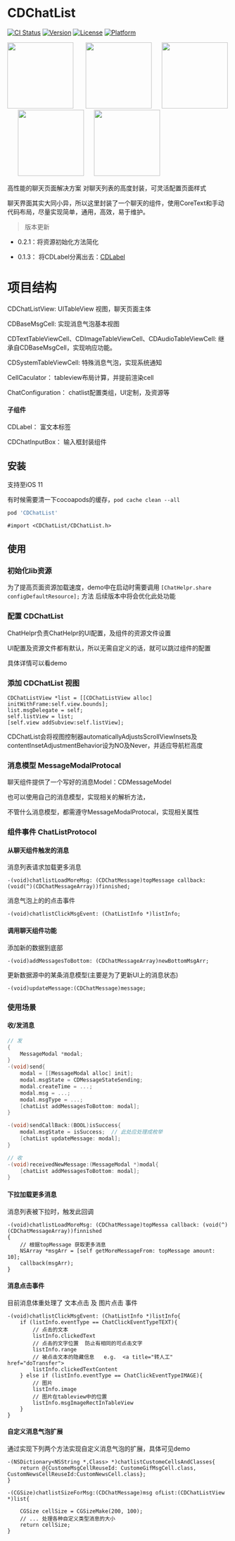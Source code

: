# CDChatList

[![CI Status](http://img.shields.io/travis/chdo002/CDChatList.svg?style=flat)](https://travis-ci.org/chdo002/CDChatList)
[![Version](https://img.shields.io/cocoapods/v/CDChatList.svg?style=flat)](http://cocoapods.org/pods/CDChatList)
[![License](https://img.shields.io/cocoapods/l/CDChatList.svg?style=flat)](http://cocoapods.org/pods/CDChatList)
[![Platform](https://img.shields.io/cocoapods/p/CDChatList.svg?style=flat)](http://cocoapods.org/pods/CDChatList)


<img src="https://github.com/chdo002/CDChatList/blob/master/images/default.png?raw=true" width="150"> &nbsp;&nbsp;&nbsp;&nbsp;&nbsp; <img src="https://github.com/chdo002/CDChatList/blob/master/images/custom.png?raw=true" width="150">&nbsp;&nbsp;&nbsp;&nbsp;&nbsp;
<img src="https://github.com/chdo002/CDChatList/blob/master/images/custom2.png?raw=true" width="150">&nbsp;&nbsp;&nbsp;&nbsp;&nbsp; <img src="https://coding.net/u/chdo/p/CDResource/git/raw/master/static4.jpg" width="150">&nbsp;&nbsp;&nbsp;&nbsp;&nbsp; <img src="https://coding.net/u/chdo/p/CDResource/git/raw/master/static5.jpg" width="150">&nbsp;&nbsp;&nbsp;&nbsp;&nbsp; 

高性能的聊天页面解决方案
对聊天列表的高度封装，可灵活配置页面样式

聊天界面其实大同小异，所以这里封装了一个聊天的组件，使用CoreText和手动代码布局，尽量实现简单，通用，高效，易于维护。


> 版本更新

* 0.2.1：将资源初始化方法简化 

* 0.1.3： 将CDLabel分离出去：[CDLabel](https://github.com/chdo002/cdlabel)

# 项目结构

CDChatListView: UITableView 视图，聊天页面主体

CDBaseMsgCell: 实现消息气泡基本视图

CDTextTableViewCell、CDImageTableViewCell、CDAudioTableViewCell: 继承自CDBaseMsgCell，实现响应功能。

CDSystemTableViewCell: 特殊消息气泡，实现系统通知

CellCaculator： tableview布局计算，并提前渲染cell

ChatConfiguration： chatlist配置类组，UI定制，及资源等

#### 子组件
CDLabel： 富文本标签

CDChatInputBox： 输入框封装组件

## 安装

支持至iOS 11

有时候需要清一下cocoapods的缓存，`pod cache clean --all`

```ruby
pod 'CDChatList'
```
```
#import <CDChatList/CDChatList.h>
```

## 使用

### 初始化lib资源

为了提高页面资源加载速度，demo中在启动时需要调用 ```[ChatHelpr.share configDefaultResource];``` 方法
后续版本中将会优化此处功能

### 配置 CDChatList

ChatHelpr负责ChatHelpr的UI配置，及组件的资源文件设置

UI配置及资源文件都有默认，所以无需自定义的话，就可以跳过组件的配置

具体详情可以看demo

### 添加 CDChatList 视图

```
CDChatListView *list = [[CDChatListView alloc] initWithFrame:self.view.bounds];
list.msgDelegate = self;
self.listView = list;
[self.view addSubview:self.listView];
```

CDChatList会将视图控制器automaticallyAdjustsScrollViewInsets及contentInsetAdjustmentBehavior设为NO及Never，并适应导航栏高度

### 消息模型  MessageModalProtocal

聊天组件提供了一个写好的消息Model：CDMessageModel

也可以使用自己的消息模型，实现相关的解析方法，

不管什么消息模型，都需遵守MessageModalProtocal，实现相关属性

### 组件事件 ChatListProtocol

#### 从聊天组件触发的消息

消息列表请求加载更多消息

```
-(void)chatlistLoadMoreMsg: (CDChatMessage)topMessage callback: (void(^)(CDChatMessageArray))finnished;
```

消息气泡上的的点击事件

```
-(void)chatlistClickMsgEvent: (ChatListInfo *)listInfo;
```

#### 调用聊天组件功能

添加新的数据到底部

```
-(void)addMessagesToBottom: (CDChatMessageArray)newBottomMsgArr;
```

更新数据源中的某条消息模型(主要是为了更新UI上的消息状态)

```
-(void)updateMessage:(CDChatMessage)message;
```

### 使用场景

#### 收/发消息

```Objective-C
// 发
{
	MessageModal *modal;
}
-(void)send{
	modal = [[MessageModal alloc] init];
	modal.msgState = CDMessageStateSending;
	modal.createTime = ...;
	modal.msg = ...;
	modal.msgType = ...;
	[chatList addMessagesToBottom: modal];
}

-(void)sendCallBack:(BOOL)isSuccess{
	modal.msgState = isSuccess;  // 此处应处理成枚举
	[chatList updateMessage: modal];
}

// 收
-(void)receivedNewMessage:(MessageModal *)modal{
	[chatList addMessagesToBottom: modal];
}

```

#### 下拉加载更多消息
消息列表被下拉时，触发此回调

```
-(void)chatlistLoadMoreMsg: (CDChatMessage)topMessa callback: (void(^)(CDChatMessageArray))finnished
{
	// 根据topMessage 获取更多消息
	NSArray *msgArr = [self getMoreMessageFrom: topMessage amount: 10];
	callback(msgArr);
}
```

#### 消息点击事件

目前消息体重处理了 文本点击 及 图片点击 事件

```
-(void)chatlistClickMsgEvent: (ChatListInfo *)listInfo{
	if (listInfo.eventType == ChatClickEventTypeTEXT){
		// 点击的文本
		listInfo.clickedText
		// 点击的文字位置  防止有相同的可点击文字
		listInfo.range
		// 被点击文本的隐藏信息   e.g.  <a title="转人工" href="doTransfer">
		listInfo.clickedTextContent
	} else if (listInfo.eventType == ChatClickEventTypeIMAGE){
		// 图片
		listInfo.image
		// 图片在tableview中的位置
		listInfo.msgImageRectInTableView
	}
}
```

#### 自定义消息气泡扩展

  通过实现下列两个方法实现自定义消息气泡的扩展，具体可见demo

```
-(NSDictionary<NSString *,Class> *)chatlistCustomeCellsAndClasses{
    return @{CustomeMsgCellReuseId: CustomeGifMsgCell.class, CustomNewsCellReuseId:CustomNewsCell.class};
}
```

```
-(CGSize)chatlistSizeForMsg:(CDChatMessage)msg ofList:(CDChatListView *)list{

    CGSize cellSize = CGSizeMake(200, 100);
    // ... 处理各种自定义类型消息的大小
    return cellSize;
}

```
